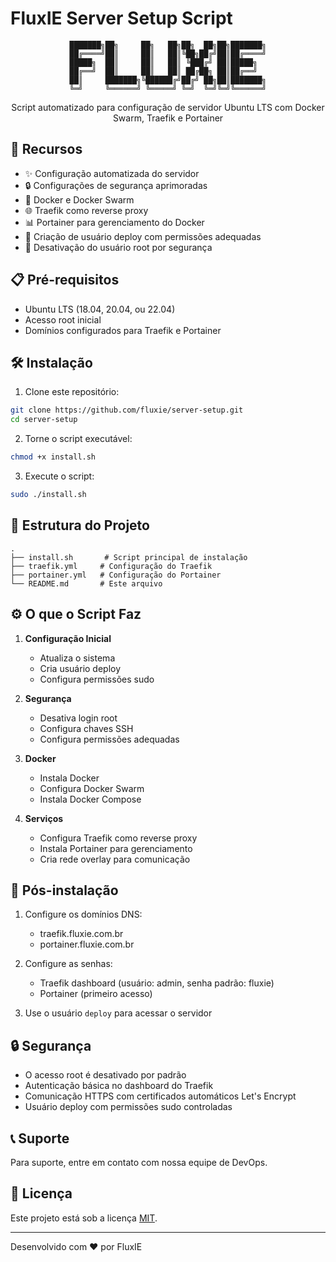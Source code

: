 # FluxIE Server Setup Script

<div align="center">

```
███████╗██╗     ██╗   ██╗██╗  ██╗██╗███████╗
██╔════╝██║     ██║   ██║╚██╗██╔╝██║██╔════╝
█████╗  ██║     ██║   ██║ ╚███╔╝ ██║█████╗  
██╔══╝  ██║     ██║   ██║ ██╔██╗ ██║██╔══╝  
██║     ███████╗╚██████╔╝██╔╝ ██╗██║███████╗
╚═╝     ╚══════╝ ╚═════╝ ╚═╝  ╚═╝╚═╝╚══════╝
```

Script automatizado para configuração de servidor Ubuntu LTS com Docker Swarm, Traefik e Portainer

</div>

## 🚀 Recursos

- ✨ Configuração automatizada do servidor
- 🔒 Configurações de segurança aprimoradas
- 🐳 Docker e Docker Swarm
- 🌐 Traefik como reverse proxy
- 📊 Portainer para gerenciamento do Docker
- 👤 Criação de usuário deploy com permissões adequadas
- 🔑 Desativação do usuário root por segurança

## 📋 Pré-requisitos

- Ubuntu LTS (18.04, 20.04, ou 22.04)
- Acesso root inicial
- Domínios configurados para Traefik e Portainer

## 🛠️ Instalação

1. Clone este repositório:
```bash
git clone https://github.com/fluxie/server-setup.git
cd server-setup
```

2. Torne o script executável:
```bash
chmod +x install.sh
```

3. Execute o script:
```bash
sudo ./install.sh
```

## 📁 Estrutura do Projeto

```
.
├── install.sh       # Script principal de instalação
├── traefik.yml     # Configuração do Traefik
├── portainer.yml   # Configuração do Portainer
└── README.md       # Este arquivo
```

## ⚙️ O que o Script Faz

1. **Configuração Inicial**
   - Atualiza o sistema
   - Cria usuário deploy
   - Configura permissões sudo

2. **Segurança**
   - Desativa login root
   - Configura chaves SSH
   - Configura permissões adequadas

3. **Docker**
   - Instala Docker
   - Configura Docker Swarm
   - Instala Docker Compose

4. **Serviços**
   - Configura Traefik como reverse proxy
   - Instala Portainer para gerenciamento
   - Cria rede overlay para comunicação

## 🎯 Pós-instalação

1. Configure os domínios DNS:
   - traefik.fluxie.com.br
   - portainer.fluxie.com.br

2. Configure as senhas:
   - Traefik dashboard (usuário: admin, senha padrão: fluxie)
   - Portainer (primeiro acesso)

3. Use o usuário `deploy` para acessar o servidor

## 🔒 Segurança

- O acesso root é desativado por padrão
- Autenticação básica no dashboard do Traefik
- Comunicação HTTPS com certificados automáticos Let's Encrypt
- Usuário deploy com permissões sudo controladas

## 📞 Suporte

Para suporte, entre em contato com nossa equipe de DevOps.

## 📝 Licença

Este projeto está sob a licença [MIT](LICENSE).

---

Desenvolvido com ❤️ por FluxIE
